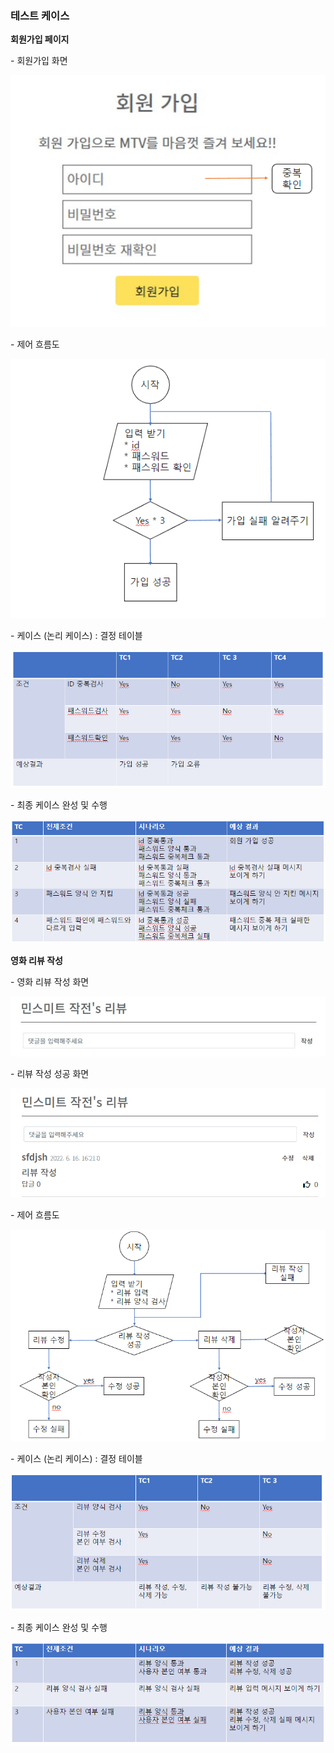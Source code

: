 ### 테스트 케이스



**회원가입 페이지**

\-	회원가입 화면

![image-20220616162901229](README.assets/image-20220616162901229.png)

\-	제어 흐름도

![image-20220616162942550](README.assets/image-20220616162942550.png)

\-	케이스 (논리 케이스) : 결정 테이블

![image-20220616163049994](README.assets/image-20220616163049994.png)

\-	최종 케이스 완성 및 수행

![image-20220616163107678](README.assets/image-20220616163107678.png)



**영화 리뷰 작성**

\-	영화 리뷰 작성 화면

![image-20220616163150153](README.assets/image-20220616163150153.png)



\-	리뷰 작성 성공 화면

![image-20220616165604286](README.assets/image-20220616165604286.png)



\-	제어 흐름도

![image-20220616165758608](README.assets/image-20220616165758608.png)



\-	케이스 (논리 케이스) : 결정 테이블

![image-20220616165815521](README.assets/image-20220616165815521.png)



\-	최종 케이스 완성 및 수행

![image-20220616165830748](README.assets/image-20220616165830748.png)